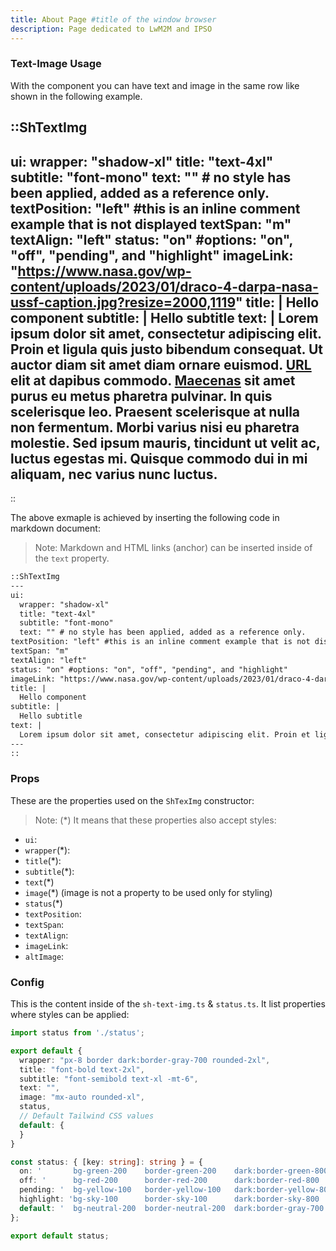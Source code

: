 ```yaml
---
title: About Page #title of the window browser
description: Page dedicated to LwM2M and IPSO
---
```


### Text-Image Usage

With the component you can have text and image in the same row like shown in the
following example. <!-- comment example -->

::ShTextImg
---
ui:
  wrapper: "shadow-xl"
  title: "text-4xl"
  subtitle: "font-mono"
  text: "" # no style has been applied, added as a reference only.
textPosition: "left" #this is an inline comment example that is not displayed
textSpan: "m"
textAlign: "left"
status: "on" #options: "on", "off", "pending", and "highlight"
imageLink: "https://www.nasa.gov/wp-content/uploads/2023/01/draco-4-darpa-nasa-ussf-caption.jpg?resize=2000,1119"
title: |
  Hello component
subtitle: |
  Hello subtitle
text: |
  Lorem ipsum dolor sit amet, consectetur adipiscing elit. Proin et ligula quis justo bibendum consequat. Ut auctor diam sit amet diam ornare euismod. [URL](https://docs.google.com/spreadsheets/d/18O4QvBpIGMcXMq3VZMICwYB8L7tyJ11T/edit#gid=1718761465) elit at dapibus commodo. <a href="https://en.wikipedia.org/wiki/Gaius_Maecenas">Maecenas</a> sit amet purus eu metus pharetra pulvinar. In quis scelerisque leo. Praesent scelerisque at nulla non fermentum. Morbi varius nisi eu pharetra molestie. Sed ipsum mauris, tincidunt ut velit ac, luctus egestas mi. Quisque commodo dui in mi aliquam, nec varius nunc luctus.
---
::

The above exmaple is achieved by inserting the following code in markdown document:

> Note: Markdown and HTML links (anchor) can be inserted inside of the `text` property.

```md
::ShTextImg
---
ui:
  wrapper: "shadow-xl"
  title: "text-4xl"
  subtitle: "font-mono"
  text: "" # no style has been applied, added as a reference only.
textPosition: "left" #this is an inline comment example that is not displayed
textSpan: "m"
textAlign: "left"
status: "on" #options: "on", "off", "pending", and "highlight"
imageLink: "https://www.nasa.gov/wp-content/uploads/2023/01/draco-4-darpa-nasa-ussf-caption.jpg?resize=2000,1119"
title: |
  Hello component
subtitle: |
  Hello subtitle
text: |
  Lorem ipsum dolor sit amet, consectetur adipiscing elit. Proin et ligula quis justo bibendum consequat. Ut auctor diam sit amet diam ornare euismod. [URL](https://docs.google.com/spreadsheets/d/18O4QvBpIGMcXMq3VZMICwYB8L7tyJ11T/edit#gid=1718761465) elit at dapibus commodo. <a href="https://en.wikipedia.org/wiki/Gaius_Maecenas" target='_blank'>Maecenas</a> sit amet purus eu metus pharetra pulvinar. In quis scelerisque leo. Praesent scelerisque at nulla non fermentum. Morbi varius nisi eu pharetra molestie. Sed ipsum mauris, tincidunt ut velit ac, luctus egestas mi. Quisque commodo dui in mi aliquam, nec varius nunc luctus.
---
::
```

### Props

These are the properties used on the `ShTexImg` constructor:
> Note: (*) It means that these properties also accept styles:

* `ui`:
* `wrapper`(*):
* `title`(*):
* `subtitle`(*):
* `text`(*)
* `image`(*) (image is not a property to be used only for styling)
* `status`(*)
* `textPosition`:
* `textSpan`:
* `textAlign`:
* `imageLink`:
* `altImage`:


### Config
This is the content inside of the `sh-text-img.ts` & `status.ts`. It list properties where styles can be applied: 

```ts
import status from './status';

export default {
  wrapper: "px-8 border dark:border-gray-700 rounded-2xl",
  title: "font-bold text-2xl",
  subtitle: "font-semibold text-xl -mt-6",
  text: "",
  image: "mx-auto rounded-xl",
  status,
  // Default Tailwind CSS values
  default: {
  }
}
```

```ts
const status: { [key: string]: string } = {
  on: '       bg-green-200    border-green-200    dark:border-green-800   dark:bg-green-800   dark:text-white',
  off: '      bg-red-200      border-red-200      dark:border-red-800     dark:bg-red-800     dark:text-white',
  pending: '  bg-yellow-100   border-yellow-100   dark:border-yellow-800  dark:bg-yellow-600  dark:text-white',
  highlight: 'bg-sky-100      border-sky-100      dark:border-sky-800     dark:bg-sky-800     dark:text-white',
  default: '  bg-neutral-200  border-neutral-200  dark:border-gray-700    dark:bg-slate-800   dark:text-gray-300 text-gray-700',
};

export default status;
```